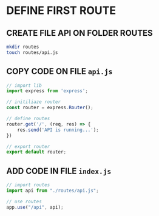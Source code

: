 # DEFINE FIRST ROUTE

## CREATE FILE API ON FOLDER ROUTES

```bash
mkdir routes
touch routes/api.js
```

## COPY CODE ON FILE `api.js`

```js
// import lib
import express from 'express';

// initiliaze router
const router = express.Router();

// define routes
router.get('/', (req, res) => {
    res.send('API is running...');
})

// export router
export default router;
```

## ADD CODE IN FILE `index.js`

```js
// import routes
import api from "./routes/api.js";

// use routes
app.use("/api", api);
```